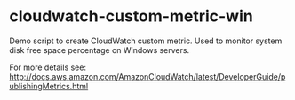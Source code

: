# cloudwatch-custom-metric-win
Demo script to create CloudWatch custom metric. Used to monitor system disk free space percentage on Windows servers.

For more details see:
http://docs.aws.amazon.com/AmazonCloudWatch/latest/DeveloperGuide/publishingMetrics.html
